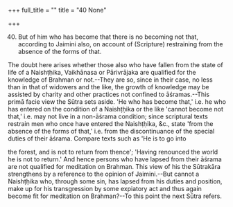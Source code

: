+++
full_title = ""
title = "40 None"

+++


40. But of him who has become that there is no becoming not that, according to Jaimini also, on account of (Scripture) restraining from the absence of the forms of that.

The doubt here arises whether those also who have fallen from the state of life of a Naishṭḥika, Vaikhānasa or Pārivrājaka are qualified for the knowledge of Brahman or not.--They are so, since in their case, no less than in that of widowers and the like, the growth of knowledge may be assisted by charity and other practices not confined to āśramas.--This primā facie view the Sūtra sets aside. 'He who has become that,' i.e. he who has entered on the condition of a Naishṭḥika or the like 'cannot become not that,' i.e. may not live in a non-āśrama condition; since scriptural texts restrain men who once have entered the Naishṭḥika, &c., state 'from the absence of the forms of that,' i.e. from the discontinuance of the special duties of their āśrama. Compare texts such as 'He is to go into

the forest, and is not to return from thence'; 'Having renounced the world he is not to return.' And hence persons who have lapsed from their āśrama are not qualified for meditation on Brahman. This view of his the Sūtrakāra strengthens by a reference to the opinion of Jaimini.--But cannot a Naishṭḥika who, through some sin, has lapsed from his duties and position, make up for his transgression by some expiatory act and thus again become fit for meditation on Brahman?--To this point the next Sūtra refers.

